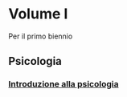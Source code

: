 # Volume I

Per il primo biennio

## Psicologia
### [Introduzione alla psicologia](psicologia/introduzione--alla--psicologia.md)

